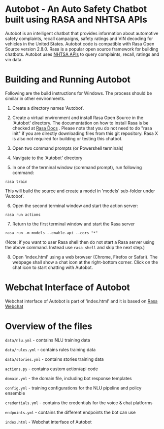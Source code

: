 # Autobot - An Auto Safety Chatbot built using RASA and NHTSA APIs
Autobot is an intelligent chatbot that provides information about automotive safety complaints, recall campaigns, safety ratings and VIN decoding for vehicles in the United States. Autobot code is compatible with Rasa Open Source version 2.8.0. Rasa is a popular open source framework for building chatbots. Autobot uses [NHTSA APIs](https://medium.com/@slkjain/exploring-public-apis-from-nhtsa-81cb7416e0fc) to query complaints, recall, ratings and vin data. 

# Building and Running Autobot
Following are the build instructions for Windows. The process should be similar in other environments. 

1. Create a directory names 'Autobot'.

2. Create a virtual environment and install Rasa Open Source in the 'Autobot' directory. The documentation on how to install Rasa is be checked at [Rasa Docs](https://rasa.com/docs/rasa/installation/) . Please note that you do not need to do "rasa init" if you are directly downloading files from this git repository. Rasa X is also not required for building or testing this chatbot.

3. Open two command prompts (or Powershell terminals)

4. Navigate to the 'Autobot' directory

5. In one of the terminal window (command prompt), run following command:

``rasa train``

This will build the source and create a model in 'models' sub-folder under 'Autobot'.

6. Open the second terminal window and start the action server:

``rasa run actions``

7. Return to the first terminal window and start the Rasa server

``rasa run -m models --enable-api --cors "*"``

(Note: if you want to user Rasa shell then do not start a Rasa server using the above command. Instead use ``rasa shell`` and skip the next step.)

8. Open 'index.html' using a web browser (Chrome, Firefox or Safari). The webpage shall show a chat icon at the right-bottom corner. Click on the chat icon to start chatting with Autobot.

# Webchat Interface of Autobot
Webchat interface of Autobot is part of 'index.html' and it is based on [Rasa Webchat](https://github.com/botfront/rasa-webchat)

# Overview of the files

`data/nlu.yml` - contains NLU training data

`data/rules.yml` - contains rules training data

`data/stories.yml` - contains stories training data

`actions.py` - contains custom action/api code

`domain.yml` - the domain file, including bot response templates

`config.yml` - training configurations for the NLU pipeline and policy ensemble

`credentials.yml` - contains the credentials for the voice & chat platforms 

`endpoints.yml` - contains the different endpoints the bot can use

`index.html` - Webchat interface of Autobot
